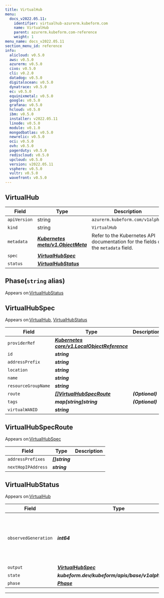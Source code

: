 ```yaml
---
title: VirtualHub
menu:
  docs_v2022.05.11:
    identifier: virtualhub-azurerm.kubeform.com
    name: VirtualHub
    parent: azurerm.kubeform.com-reference
    weight: 1
menu_name: docs_v2022.05.11
section_menu_id: reference
info:
  alicloud: v0.5.0
  aws: v0.5.0
  azurerm: v0.5.0
  civo: v0.5.0
  cli: v0.2.0
  datadog: v0.5.0
  digitalocean: v0.5.0
  dynatrace: v0.5.0
  ec: v0.5.0
  equinixmetal: v0.5.0
  google: v0.5.0
  grafana: v0.5.0
  hcloud: v0.5.0
  ibm: v0.5.0
  installer: v2022.05.11
  linode: v0.5.0
  module: v0.1.0
  mongodbatlas: v0.5.0
  newrelic: v0.5.0
  oci: v0.5.0
  ovh: v0.5.0
  pagerduty: v0.5.0
  rediscloud: v0.5.0
  upcloud: v0.5.0
  version: v2022.05.11
  vsphere: v0.5.0
  vultr: v0.5.0
  wavefront: v0.5.0
---
```


## VirtualHub
| Field | Type | Description |
| ------ | ----- | ----------- |
| `apiVersion` | string | `azurerm.kubeform.com/v1alpha1` |
|    `kind` | string | `VirtualHub` |
| `metadata` | ***[Kubernetes meta/v1.ObjectMeta](https://v1-22.docs.kubernetes.io/docs/reference/generated/kubernetes-api/v1.22/#objectmeta-v1-meta)***|Refer to the Kubernetes API documentation for the fields of the `metadata` field.|
| `spec` | ***[VirtualHubSpec](#virtualhubspec)***||
| `status` | ***[VirtualHubStatus](#virtualhubstatus)***||
## Phase(`string` alias)

Appears on:[VirtualHubStatus](#virtualhubstatus)

## VirtualHubSpec

Appears on:[VirtualHub](#virtualhub), [VirtualHubStatus](#virtualhubstatus)

| Field | Type | Description |
| ------ | ----- | ----------- |
| `providerRef` | ***[Kubernetes core/v1.LocalObjectReference](https://v1-22.docs.kubernetes.io/docs/reference/generated/kubernetes-api/v1.22/#localobjectreference-v1-core)***||
| `id` | ***string***||
| `addressPrefix` | ***string***||
| `location` | ***string***||
| `name` | ***string***||
| `resourceGroupName` | ***string***||
| `route` | ***[[]VirtualHubSpecRoute](#virtualhubspecroute)***| ***(Optional)*** |
| `tags` | ***map[string]string***| ***(Optional)*** |
| `virtualWANID` | ***string***||
## VirtualHubSpecRoute

Appears on:[VirtualHubSpec](#virtualhubspec)

| Field | Type | Description |
| ------ | ----- | ----------- |
| `addressPrefixes` | ***[]string***||
| `nextHopIPAddress` | ***string***||
## VirtualHubStatus

Appears on:[VirtualHub](#virtualhub)

| Field | Type | Description |
| ------ | ----- | ----------- |
| `observedGeneration` | ***int64***| ***(Optional)*** Resource generation, which is updated on mutation by the API Server.|
| `output` | ***[VirtualHubSpec](#virtualhubspec)***| ***(Optional)*** |
| `state` | ***kubeform.dev/kubeform/apis/base/v1alpha1.State***| ***(Optional)*** |
| `phase` | ***[Phase](#phase)***| ***(Optional)*** |
---
